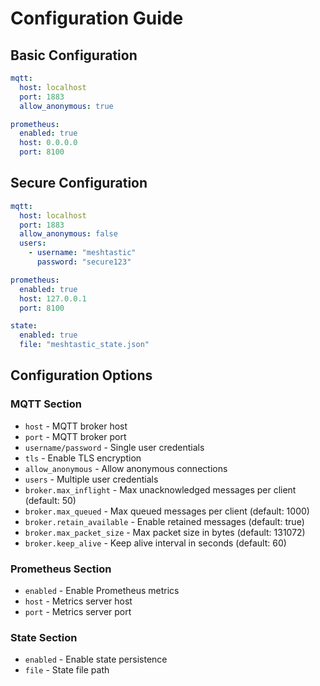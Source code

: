 # Configuration Guide

## Basic Configuration

```yaml
mqtt:
  host: localhost
  port: 1883
  allow_anonymous: true

prometheus:
  enabled: true
  host: 0.0.0.0
  port: 8100
```

## Secure Configuration

```yaml
mqtt:
  host: localhost
  port: 1883
  allow_anonymous: false
  users:
    - username: "meshtastic"
      password: "secure123"

prometheus:
  enabled: true
  host: 127.0.0.1
  port: 8100

state:
  enabled: true
  file: "meshtastic_state.json"
```

## Configuration Options

### MQTT Section
- `host` - MQTT broker host
- `port` - MQTT broker port
- `username/password` - Single user credentials
- `tls` - Enable TLS encryption
- `allow_anonymous` - Allow anonymous connections
- `users` - Multiple user credentials
- `broker.max_inflight` - Max unacknowledged messages per client (default: 50)
- `broker.max_queued` - Max queued messages per client (default: 1000)
- `broker.retain_available` - Enable retained messages (default: true)
- `broker.max_packet_size` - Max packet size in bytes (default: 131072)
- `broker.keep_alive` - Keep alive interval in seconds (default: 60)

### Prometheus Section
- `enabled` - Enable Prometheus metrics
- `host` - Metrics server host
- `port` - Metrics server port

### State Section
- `enabled` - Enable state persistence
- `file` - State file path
